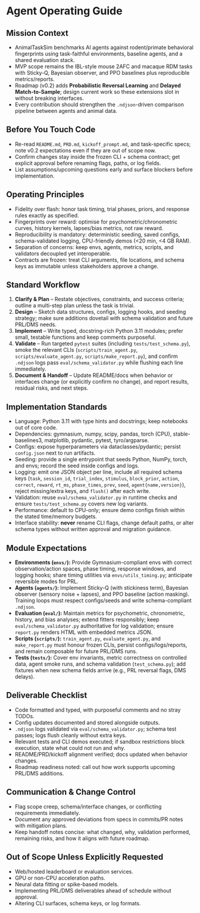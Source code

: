 # Agent Operating Guide

## Mission Context

- AnimalTaskSim benchmarks AI agents against rodent/primate behavioral fingerprints using task-faithful environments, baseline agents, and a shared evaluation stack.
- MVP scope remains the IBL-style mouse 2AFC and macaque RDM tasks with Sticky-Q, Bayesian observer, and PPO baselines plus reproducible metrics/reports.
- Roadmap (v0.2) adds **Probabilistic Reversal Learning** and **Delayed Match-to-Sample**; design current work so these extensions slot in without breaking interfaces.
- Every contribution should strengthen the `.ndjson`-driven comparison pipeline between agents and animal data.

## Before You Touch Code

- Re-read `README.md`, `PRD.md`, `kickoff_prompt.md`, and task-specific specs; note v0.2 expectations even if they are out of scope now.
- Confirm changes stay inside the frozen CLI + schema contract; get explicit approval before renaming flags, paths, or log fields.
- List assumptions/upcoming questions early and surface blockers before implementation.

## Operating Principles

- Fidelity over flash: honor task timing, trial phases, priors, and response rules exactly as specified.
- Fingerprints over reward: optimise for psychometric/chronometric curves, history kernels, lapses/bias metrics, not raw reward.
- Reproducibility is mandatory: deterministic seeding, saved configs, schema-validated logging, CPU-friendly demos (<20 min, <4 GB RAM).
- Separation of concerns: keep envs, agents, metrics, scripts, and validators decoupled yet interoperable.
- Contracts are frozen: treat CLI arguments, file locations, and schema keys as immutable unless stakeholders approve a change.

## Standard Workflow

1. **Clarify & Plan** – Restate objectives, constraints, and success criteria; outline a multi-step plan unless the task is trivial.
2. **Design** – Sketch data structures, configs, logging hooks, and seeding strategy; make sure additions dovetail with schema validation and future PRL/DMS needs.
3. **Implement** – Write typed, docstring-rich Python 3.11 modules; prefer small, testable functions and keep comments purposeful.
4. **Validate** – Run targeted `pytest` suites (including `tests/test_schema.py`), smoke the relevant CLIs (`scripts/train_agent.py`, `scripts/evaluate_agent.py`, `scripts/make_report.py`), and confirm `.ndjson` logs pass `eval/schema_validator.py` while flushing each line immediately.
5. **Document & Handoff** – Update README/docs when behavior or interfaces change (or explicitly confirm no change), and report results, residual risks, and next steps.

## Implementation Standards

- Language: Python 3.11 with type hints and docstrings; keep notebooks out of core code.
- Dependencies: gymnasium, numpy, scipy, pandas, torch (CPU), stable-baselines3, matplotlib, pydantic, pytest, tyro/argparse.
- Configs: expose hyperparameters via dataclasses/pydantic; persist `config.json` next to run artifacts.
- Seeding: provide a single entrypoint that seeds Python, NumPy, torch, and envs; record the seed inside configs and logs.
- Logging: emit one JSON object per line, include all required schema keys (`task`, `session_id`, `trial_index`, `stimulus`, `block_prior`, `action`, `correct`, `reward`, `rt_ms`, `phase_times`, `prev`, `seed`, `agent{name,version}`), reject missing/extra keys, and `flush()` after each write.
- Validation: reuse `eval/schema_validator.py` in runtime checks and ensure `tests/test_schema.py` covers new log variants.
- Performance: default to CPU-only; ensure demo configs finish within the stated time/memory budgets.
- Interface stability: **never** rename CLI flags, change default paths, or alter schema types without written approval and migration guidance.

## Module Expectations

- **Environments (`envs/`):** Provide Gymnasium-compliant envs with correct observation/action spaces, phase timing, response windows, and logging hooks; share timing utilities via `envs/utils_timing.py`; anticipate reversible modes for PRL.
- **Agents (`agents/`):** Implement Sticky-Q (with stickiness term), Bayesian observer (sensory noise + lapses), and PPO baseline (action masking). Training loops must respect configs/seeds and write schema-compliant `.ndjson`.
- **Evaluation (`eval/`):** Maintain metrics for psychometric, chronometric, history, and bias analyses; extend fitters responsibly; keep `eval/schema_validator.py` authoritative for log validation; ensure `report.py` renders HTML with embedded metrics JSON.
- **Scripts (`scripts/`):** `train_agent.py`, `evaluate_agent.py`, and `make_report.py` must honour frozen CLIs, persist configs/logs/reports, and remain composable for future PRL/DMS runs.
- **Tests (`tests/`):** Cover env invariants, metric correctness on controlled data, agent smoke runs, and schema validation (`test_schema.py`); add fixtures when new schema fields arrive (e.g., PRL reversal flags, DMS delays).

## Deliverable Checklist

- Code formatted and typed, with purposeful comments and no stray TODOs.
- Config updates documented and stored alongside outputs.
- `.ndjson` logs validated via `eval/schema_validator.py`; schema test passes; logs flush cleanly without extra keys.
- Relevant tests and CLI demos executed; if sandbox restrictions block execution, state what could not run and why.
- README/PRD/kickoff alignment verified; docs updated when behavior changes.
- Roadmap readiness noted: call out how work supports upcoming PRL/DMS additions.

## Communication & Change Control

- Flag scope creep, schema/interface changes, or conflicting requirements immediately.
- Document any approved deviations from specs in commits/PR notes with mitigation plans.
- Keep handoff notes concise: what changed, why, validation performed, remaining risks, and how it aligns with future roadmap.

## Out of Scope Unless Explicitly Requested

- Web/hosted leaderboard or evaluation services.
- GPU or non-CPU acceleration paths.
- Neural data fitting or spike-based models.
- Implementing PRL/DMS deliverables ahead of schedule without approval.
- Altering CLI surfaces, schema keys, or log formats.
